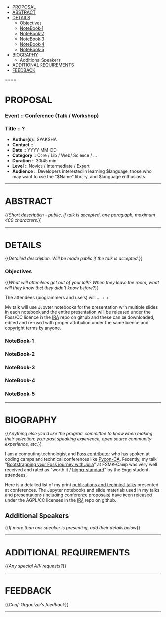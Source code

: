 + [PROPOSAL](#proposal)
+ [ABSTRACT](#abstract) 
+ [DETAILS](#details)
   + [Objectives](#objectives)
   + [NoteBook-1](#notebook-1)
   + [NoteBook-2](#notebook-2)
   + [NoteBook-3](#notebook-3)
   + [NoteBook-4](#notebook-4)
   + [NoteBook-5](#notebook-5)
+ [BIOGRAPHY](#biography)
   + [Additional Speakers](#additional-speakers)
+ [ADDITIONAL REQUIREMENTS](#additional-requirements)
+ [FEEDBACK](#feedback)

====

# PROPOSAL
### Event :: Conference (Talk / Workshop)
### Title :: ?
+ __Author(s)__:: SVAKSHA
+ __Contact__  :: <svaksha-AT-gmail-DOT-com>
+ __Date__     :: YYYY-MM-DD
+ __Category__ :: Core / Lib / Web/ Science / ...
+ __Duration__ :: 30/45 min
+ __Level__    :: Novice / Intermediate / Expert
+ __Audience__   :: Developers interested in learning $language, those who may want to use the "$Name" library, and $language enthusiasts.

----

# ABSTRACT
{{*Short description - public, if talk is accepted, one paragraph, maximum 400 characters.*}}


----

# DETAILS
{{*Detailed description. Will be made public if the talk is accepted.*}}

### Objectives
{{*What will attendees get out of your talk? When they leave the room, what will they know that they didn't know before?*}}

The attendees (programmers and users) will ...
+ 
+ 

My talk will use Jupyter notebooks for the presentation with multiple slides in each notebook and the entire presentation will be released under the Foss/CC licence in the [IRA](http://svaksha.github.io/ira) repo on github and these can be downloaded, edited and re-used with proper attribution under the same licence and copyright terms by anyone.

### NoteBook-1
### NoteBook-2
### NoteBook-3
### NoteBook-4
### NoteBook-5

----

# BIOGRAPHY
{{*Anything else you'd like the program committee to know when making their selection: your past speaking experience, open source community experience, etc.*}}

I am a computing technologist and [Foss contributor](http://svaksha.com/pages/Bio) who has spoken at coding camps and technical conferences like [Pycon-CA](http://2012.pycon.ca/talk/29). Recently, my talk "[Bootstrapping your Foss journey with Julia](http://nbviewer.ipython.org/github/svaksha/ira/blob/master/2015-07-fsmkcamp/00_index.ipynb)" at FSMK-Camp was very well received and rated as "worth it / [higher standard](http://harikavreddy.blogspot.in/2015/07/i-always-wanted-my-holidays-to-be.html)" by the Engg student attendees. 

Here is a detailed list of my print [publications and technical talks](http://svaksha.com/pages/Publications) presented at conferences. The Jupyter notebooks and slide materials used in my talks and presentations (including conference proposals) have been released under the AGPL/CC licenses in the [IRA](http://svaksha.github.io/ira) repo on github.

## Additional Speakers
{{*If more than one speaker is presenting, add their details below*}}


----

# ADDITIONAL REQUIREMENTS
{{*Any special A/V requests?*}}


----

# FEEDBACK
{{*Conf-Organizer's feedback*}}


----



